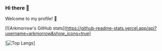 ### Hi there 👋

Welcome to my profile! 🎉

[![Arkmorrow's GitHub stats](https://github-readme-stats.vercel.app/api?username=arkmorrow&show_icons=true]

]![Top Langs](https://github-readme-stats.vercel.app/api/top-langs/?username=arkmorrow&layout=compact&show_icons=true)]

